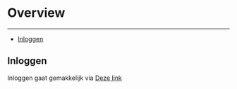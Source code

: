 # Overview

---

- [Inloggen](#inloggen)

<a name="inloggen"></a>
## Inloggen
Inloggen gaat gemakkelijk via [Deze link](/login)
